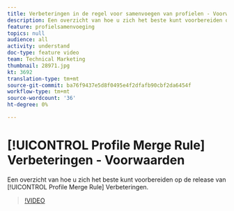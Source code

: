 ```yaml
---
title: Verbeteringen in de regel voor samenvoegen van profielen - Voorwaarden
description: Een overzicht van hoe u zich het beste kunt voorbereiden op de release van de Verbeteringen van de regel voor het samenvoegen van profielen.
feature: profielsamenvoeging
topics: null
audience: all
activity: understand
doc-type: feature video
team: Technical Marketing
thumbnail: 28971.jpg
kt: 3692
translation-type: tm+mt
source-git-commit: ba76f9437e5d8f0495e4f2dfafb90cbf2da6454f
workflow-type: tm+mt
source-wordcount: '36'
ht-degree: 0%

---
```



# [!UICONTROL Profile Merge Rule] Verbeteringen - Voorwaarden

Een overzicht van hoe u zich het beste kunt voorbereiden op de release van [!UICONTROL Profile Merge Rule] Verbeteringen.

>[!VIDEO](https://video.tv.adobe.com/v/28971/?quality=12)
